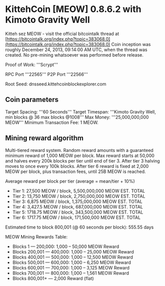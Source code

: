 KittehCoin [MEOW] 0.8.6.2 with Kimoto Gravity Well
=================

Kitteh sez MEOW - visit the official bitcointalk thread at [https://bitcointalk.org/index.php?topic=383068.0](https://bitcointalk.org/index.php?topic=383068.0)
Coin inception was roughly December 24, 2013, 09:14:00 AM UTC, when the thread was created. No pre-mining whatsoever was performed before release.

Proof of Work: '''Scrypt'''

RPC Port '''22565'''
P2P Port '''22566'''

Root Seed:
dnsseed.kittehcoinblockexplorer.com


Coin parameters
---------------

Target Spacing: '''60 Seconds'''
Target Timespan: '''Kimoto Gravity Well, min blocks @ 36 max blocks @1008'''
Max Money: '''25,000,000,000 MEOW'''
Minimum Transaction Fee: 1 MEOW.


Mining reward algorithm
-----------------------

Multi-tiered reward system. Random reward amounts with a guaranteed minimum reward of 1,000 MEOW per block.
Max reward starts at 50,000 and halves every 200k blocks per tier until end of tier 3. After tier 3 halving moves to once every 100k blocks.
After tier 6 reward is fixed at 2,000 MEOW per block, plus transaction fees, until 25B MEOW is reached.


Average reward per block per tier (average = mean/tier + 10%)  

- Tier 1: 27,500  MEOW / block,  5,500,000,000 MEOW EST. TOTAL
- Tier 2: 13,750  MEOW / block,  2,750,000,000 MEOW EST. TOTAL
- Tier 3:  6,875  MEOW / block,  1,375,000,000 MEOW EST. TOTAL
- Tier 4: 3,427.5 MEOW / block,    687,000,000 MEOW EST. TOTAL
- Tier 5: 1718.75 MEOW / block,    343,500,000 MEOW EST. TOTAL
- Tier 6: 1717.75 MEOW / block,    171,500,000 MEOW EST. TOTAL

Estimated time to block 800,001  (@ 60 seconds per block):  555.55 days

MEOW Mining Rewards Table:  

- Blocks 1 — 200,000: 1,000 – 50,000 MEOW Reward
- Blocks 200,001 — 400,000: 1,000 – 25,000 MEOW Reward
- Blocks 400,001 — 500,000: 1,000 – 12,500 MEOW Reward
- Blocks 500,001 — 600,000: 1,000 – 6,250 MEOW Reward
- Blocks 600,001 — 700,000: 1,000 – 3,125 MEOW Reward
- Blocks 700,001 — 800,000: 1,000 – 1,561 MEOW Reward
- Blocks 800,001+ — 2,000 Reward (flat)

